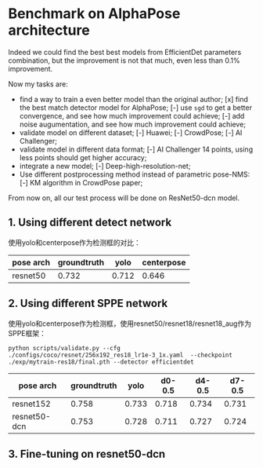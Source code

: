 # Benchmark on AlphaPose architecture

Indeed we could find the best best models from EfficientDet parameters combination,
but the improvement is not that much, even less than 0.1% improvement.

Now my tasks are:
 * find a way to train a even better model than the original author;
   [x] find the best match detector model for AlphaPose;
   [-] use `sgd` to get a better convergence, and see how much improvement could achieve;
   [-] add noise augumentation, and see how much improvement could achieve;
 * validate model on different dataset;
   [-] Huawei;
   [-] CrowdPose;
   [-] AI Challenger;
 * validate model in different data format;
   [-] AI Challenger 14 points, using less points should get higher accuracy;
 * integrate a new model;
   [-] Deep-high-resolution-net;
 * Use different postprocessing method instead of parametric pose-NMS:
   [-] KM algorithm in CrowdPose paper;

From now on, all our test process will be done on ResNet50-dcn model.

## 1. Using different detect network

使用yolo和centerpose作为检测框的对比：

pose arch     | groundtruth | yolo    | centerpose
--------------|-------------|---------|--------------
resnet50      | 0.732       | 0.712   | 0.646

## 2. Using different SPPE network

使用yolo和centerpose作为检测框，使用resnet50/resnet18/resnet18_aug作为SPPE框架：
```
python scripts/validate.py --cfg ./configs/coco/resnet/256x192_res18_lr1e-3_1x.yaml  --checkpoint ./exp/mytrain-res18/final.pth --detector efficientdet
```

pose arch     | groundtruth | yolo    | d0-0.5 | d4-0.5 | d7-0.5
--------------|-------------|---------|--------|--------|---------
resnet152     | 0.758       | 0.733   | 0.718  | 0.734  | 0.731
resnet50-dcn  | 0.753       | 0.728   | 0.711  | 0.727  | 0.724


## 3. Fine-tuning on resnet50-dcn


